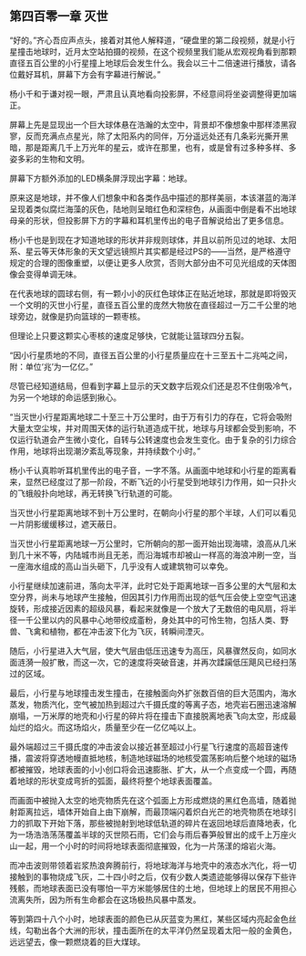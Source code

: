 ## 第四百零一章 灭世
“好的。”齐心吾应声点头，接着对其他人解释道，“硬盘里的第二段视频，就是小行星撞击地球时，近月太空站拍摄的视频，在这个视频里我们能从宏观视角看到那颗直径五百公里的小行星撞上地球后会发生什么。我会以三十二倍速进行播放，请各位戴好耳机，屏幕下方会有字幕进行解说。”

杨小千和于谦对视一眼，严肃且认真地看向投影屏，不经意间将坐姿调整得更加端正。

屏幕上先是显现出一个巨大球体悬在浩瀚的太空中，背景却不像想象中那样漆黑寂寥，反而充满点点星光，除了太阳系内的同伴，万分遥远处还有几条彩光撕开黑暗，那是距离几千上万光年的星云，或许在那里，也有，或是曾有过多种多样、多姿多彩的生物和文明。

屏幕下方额外添加的LED横条屏浮现出字幕：地球。

原来这是地球，并不像人们想象中和各类作品中描述的那样美丽，本该湛蓝的海洋呈现着类似腐烂海藻的灰色，陆地则呈暗红色和深棕色，从画面中倒是看不出地球母亲的形状，但投影屏下方的字幕和耳机里传出的电子音解说给出了更多信息。

杨小千也是到现在才知道地球的形状并非规则球体，并且以前所见过的地球、太阳系、星云等天体形象的天文望远镜照片其实都是经过PS的——当然，是严格遵守规定的合理的图像重塑，以便让更多人欣赏，否则大部分由不可见光组成的天体图像会变得单调无味。

在代表地球的圆球右侧，有一颗小小的灰红色球体正在贴近地球，那就是即将毁灭一个文明的灭世小行星，直径五百公里的庞然大物放在直径超过一万二千公里的地球旁边，就像是扔向篮球的一颗枣核。

但理论上只要这颗实心枣核的速度足够快，它就能让篮球四分五裂。

“因小行星质地的不同，直径五百公里的小行星质量应在十三至五十二兆吨之间，附：单位‘兆’为一亿亿。”

尽管已经知道结局，但看到字幕上显示的天文数字后观众们还是忍不住倒吸冷气，为另一个地球的命运感到揪心。

“当灭世小行星距离地球二十至三十万公里时，由于万有引力的存在，它将会吸附大量太空尘埃，并对周围天体的运行轨道造成干扰，地球与月球都会受到影响，不仅运行轨道会产生微小变化，自转与公转速度也会发生变化。由于复杂的引力综合作用，地球将出现潮汐紊乱等现象，并持续数个小时。”

杨小千认真聆听耳机里传出的电子音，一字不落。从画面中地球和小行星的距离看来，显然已经度过了那一阶段，不断飞近的小行星受到地球引力作用，如一只扑火的飞蛾般扑向地球，再无转换飞行轨道的可能。

当灭世小行星距离地球不到十万公里时，在朝向小行星的那个半球，人们可以看见一片阴影缓缓移过，遮天蔽日。

当灭世小行星距离地球一万公里时，它所朝向的那一面开始出现海啸，浪高从几米到几十米不等，内陆城市尚且无恙，而沿海城市却被山一样高的海浪冲刷一空，当一座海水组成的高山当头砸下，几乎没有人或建筑物可以幸免。

小行星继续加速前进，落向太平洋，此时它处于距离地球一百多公里的大气层和太空分界，尚未与地球产生接触，但因其引力作用而出现的低气压会使上空空气迅速旋转，形成接近因素的超级风暴，看起来就像是一个放大了无数倍的电风扇，将半径一千公里以内的风暴中心地带绞成齑粉，身处其中的可怜生物，包括人类、野兽、飞禽和植物，都在冲击波下化为飞灰，转瞬间湮灭。

随后，小行星进入大气层，使大气层由低压迅速专为高压，风暴骤然反向，如同水面涟漪一般扩散，而这一次，它的速度将突破音速，并再次蹂躏低压飓风已经扫荡过的区域。

最后，小行星与地球撞击发生撞击，在接触面向外扩张数百倍的巨大范围内，海水蒸发，物质汽化，空气被加热到超过六千摄氏度的等离子态，地壳岩石圈迅速溶解崩塌，一万米厚的地壳和小行星的碎片将在撞击下直接脱离地表飞向太空，形成最灿烂的焰火。而这场焰火，质量至少在一亿亿吨以上。

最外端超过三千摄氏度的冲击波会以接近甚至超过小行星飞行速度的高超音速传播，震波将穿透地幔直抵地核，制造地球磁场的地核受震荡影响后整个地球的磁场都被摧毁，地球表面的小小创口将会迅速膨胀、扩大，从一个点变成一个圆，再随着地球的形状变成弯折的弧面，最终将整个地球表面覆盖。

而画面中被抛入太空的地壳物质先在这个弧面上方形成燃烧的黑红色高墙，随着抛射距离拉远，墙体开始自上由下崩解，而最顶端闪着炽白光芒的地壳物质在地球引力的抓取下开始下落，那些被抛射到地球低轨道的碎片在返回地球后直降地表，化为一场浩浩荡荡覆盖半球的灭世陨石雨，它们会与雨后春笋般冒出的成千上万座火山一起，用一个小时的时间将地球表面彻底摧毁，化为一片荡漾的熔岩火海。

而冲击波则带领着岩浆热浪奔腾前行，将地球海洋与地壳中的液态水汽化，将一切接触到的事物烧成飞灰，二十四小时之后，仅有少数人类遗迹能够得以保存下些许残骸，而地球表面已没有哪怕一平方米能够居住的土地，但地球上的居民不用担心流离失所，因为所有生命都会在这场极热风暴中蒸发。

等到第四十八个小时，地球表面的颜色已从灰蓝变为黑红，某些区域内亮起金色丝线，勾勒出各个大洲的形状，撞击面所在的太平洋仍然呈现着太阳一般的金黄色，远远望去，像一颗燃烧着的巨大煤球。

